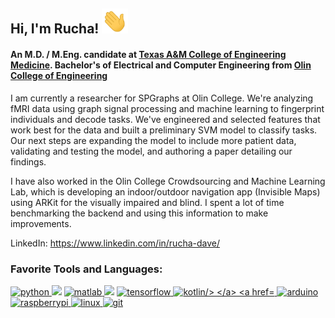 <h2 align="left">Hi, I'm Rucha! <img src="https://raw.githubusercontent.com/ABSphreak/ABSphreak/master/gifs/Hi.gif" height="40px"> </h1>
<h4 align="left"> An M.D. / M.Eng. candidate at <a href="https://enmed.tamu.edu/">Texas A&M College of Engineering Medicine</a>. Bachelor's of Electrical and Computer Engineering from <a href="https://www.olin.edu/">Olin College of Engineering</a></h3>

I am currently a researcher for SPGraphs at Olin College. We're analyzing fMRI data using graph signal processing and machine learning to fingerprint individuals and decode tasks. We've engineered and selected features that work best for the data and built a preliminary SVM model to classify tasks. Our next steps are expanding the model to include more patient data, validating and testing the model, and authoring a paper detailing our findings.

I have also worked in the Olin College Crowdsourcing and Machine Learning Lab, which is developing an indoor/outdoor navigation app (Invisible Maps) using ARKit for the visually impaired and blind. I spent a lot of time benchmarking the backend and using this information to make improvements.

LinkedIn: https://www.linkedin.com/in/rucha-dave/

<h3 align="left"> Favorite Tools and Languages: </h3>

<p align="left">
  
  <a href="https://www.python.org" target="_blank"> 
    <img src="https://img.shields.io/badge/Python-FFD43B?style=for-the-badge&logo=python&logoColor=blue" alt="python"/> 
  </a> 
  <img src="https://img.shields.io/badge/c++-%2300599C.svg?style=for-the-badge&logo=c%2B%2B&logoColor=white alt"/>
  <a href="https://www.mathworks.com/products/matlab.html" target="_blank"> 
    <img src="https://img.shields.io/badge/-Matlab-FF6F01?style=for-the-badge&logo=java&logoColor=white" alt="matlab"> 
  </a> 
  <img src="https://img.shields.io/badge/c-%2300599C.svg?style=for-the-badge&logo=c&logoColor=white alt="C"/>
  <a href="https://www.tensorflow.org" target="_blank"> 
    <img src="https://img.shields.io/badge/tensorflow-FF6F00?style=for-the-badge&logo=tensorflow&logoColor=white" alt="tensorflow"/> 
  </a>
  <a href="https://kotlinlang.org/" target="_blank"> 
    <img src="https://img.shields.io/badge/kotlin-%237F52FF.svg?style=for-the-badge&logo=kotlin&logoColor=white" alt="kotlin/>
  </a>
  <a href="https://www.arduino.cc/" target="_blank"> 
    <img src="https://img.shields.io/badge/Arduino-00979D?style=for-the-badge&logo=Arduino&logoColor=white" alt="arduino"> 
  </a> 
  <a href="https://www.raspberrypi.org/" target="_blank"> 
    <img src="https://img.shields.io/badge/Raspberry%20Pi-A22846?style=for-the-badge&logo=Raspberry%20Pi&logoColor=white" alt="raspberrypi"> 
  </a> 
  <a href="https://www.linux.org/" target="_blank"> 
    <img src="https://img.shields.io/badge/Linux-FCC624?style=for-the-badge&logo=linux&logoColor=black" alt="linux"> 
  </a> 
  <a href="https://git-scm.com/" target="_blank"> 
    <img src="https://img.shields.io/badge/GitHub-100000?style=for-the-badge&logo=github&logoColor=white" alt="git"> 
  </a>
  
  
